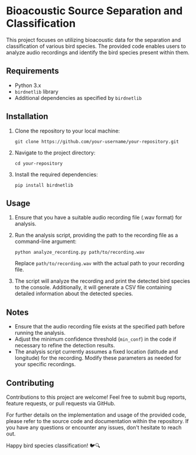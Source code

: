 
# Bioacoustic Source Separation and Classification

This project focuses on utilizing bioacoustic data for the separation and classification of various bird species. The provided code enables users to analyze audio recordings and identify the bird species present within them.

## Requirements

- Python 3.x
- `birdnetlib` library
- Additional dependencies as specified by `birdnetlib`

## Installation

1. Clone the repository to your local machine:

   ```
   git clone https://github.com/your-username/your-repository.git
   ```

2. Navigate to the project directory:

   ```
   cd your-repository
   ```

3. Install the required dependencies:

   ```
   pip install birdnetlib
   ```

## Usage

1. Ensure that you have a suitable audio recording file (.wav format) for analysis.

2. Run the analysis script, providing the path to the recording file as a command-line argument:

   ```
   python analyze_recording.py path/to/recording.wav
   ```

   Replace `path/to/recording.wav` with the actual path to your recording file.

3. The script will analyze the recording and print the detected bird species to the console. Additionally, it will generate a CSV file containing detailed information about the detected species.

## Notes

- Ensure that the audio recording file exists at the specified path before running the analysis.
- Adjust the minimum confidence threshold (`min_conf`) in the code if necessary to refine the detection results.
- The analysis script currently assumes a fixed location (latitude and longitude) for the recording. Modify these parameters as needed for your specific recordings.

## Contributing

Contributions to this project are welcome! Feel free to submit bug reports, feature requests, or pull requests via GitHub.


For further details on the implementation and usage of the provided code, please refer to the source code and documentation within the repository. If you have any questions or encounter any issues, don't hesitate to reach out.

Happy bird species classification! 🐦🔍